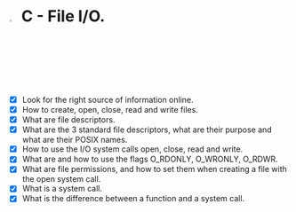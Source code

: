 # <a> <img src="https://upload.wikimedia.org/wikipedia/commons/thumb/1/18/C_Programming_Language.svg/1200px-C_Programming_Language.svg.png" alt="C logo" width=3% heigth=3% ></img></a> C - File I/O.

- [x] Look for the right source of information online.
- [x] How to create, open, close, read and write files.
- [x] What are file descriptors.
- [x] What are the 3 standard file descriptors, what are their purpose and what are their POSIX names.
- [x] How to use the I/O system calls open, close, read and write.
- [x] What are and how to use the flags O_RDONLY, O_WRONLY, O_RDWR.
- [x] What are file permissions, and how to set them when creating a file with the open system call.
- [x] What is a system call.
- [x] What is the difference between a function and a system call.
